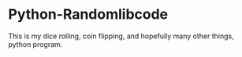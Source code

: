 # Python-Randomlibcode
This is my dice rolling, coin flipping, and hopefully many other things, python program.
